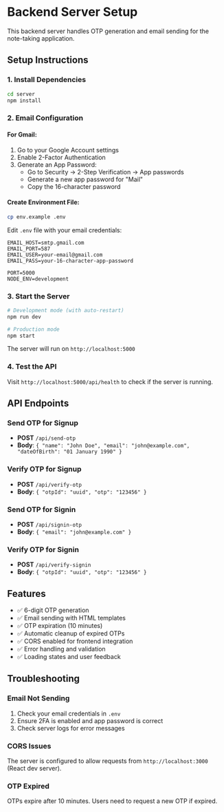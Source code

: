 # Backend Server Setup

This backend server handles OTP generation and email sending for the note-taking application.

## Setup Instructions

### 1. Install Dependencies
```bash
cd server
npm install
```

### 2. Email Configuration

#### For Gmail:
1. Go to your Google Account settings
2. Enable 2-Factor Authentication
3. Generate an App Password:
   - Go to Security → 2-Step Verification → App passwords
   - Generate a new app password for "Mail"
   - Copy the 16-character password

#### Create Environment File:
```bash
cp env.example .env
```

Edit `.env` file with your email credentials:
```env
EMAIL_HOST=smtp.gmail.com
EMAIL_PORT=587
EMAIL_USER=your-email@gmail.com
EMAIL_PASS=your-16-character-app-password

PORT=5000
NODE_ENV=development
```

### 3. Start the Server
```bash
# Development mode (with auto-restart)
npm run dev

# Production mode
npm start
```

The server will run on `http://localhost:5000`

### 4. Test the API
Visit `http://localhost:5000/api/health` to check if the server is running.

## API Endpoints

### Send OTP for Signup
- **POST** `/api/send-otp`
- **Body**: `{ "name": "John Doe", "email": "john@example.com", "dateOfBirth": "01 January 1990" }`

### Verify OTP for Signup
- **POST** `/api/verify-otp`
- **Body**: `{ "otpId": "uuid", "otp": "123456" }`

### Send OTP for Signin
- **POST** `/api/signin-otp`
- **Body**: `{ "email": "john@example.com" }`

### Verify OTP for Signin
- **POST** `/api/verify-signin`
- **Body**: `{ "otpId": "uuid", "otp": "123456" }`

## Features

- ✅ 6-digit OTP generation
- ✅ Email sending with HTML templates
- ✅ OTP expiration (10 minutes)
- ✅ Automatic cleanup of expired OTPs
- ✅ CORS enabled for frontend integration
- ✅ Error handling and validation
- ✅ Loading states and user feedback

## Troubleshooting

### Email Not Sending
1. Check your email credentials in `.env`
2. Ensure 2FA is enabled and app password is correct
3. Check server logs for error messages

### CORS Issues
The server is configured to allow requests from `http://localhost:3000` (React dev server).

### OTP Expired
OTPs expire after 10 minutes. Users need to request a new OTP if expired.
